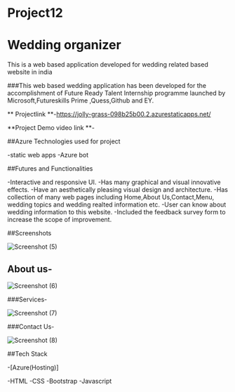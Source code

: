 # Project12

# Wedding organizer

This is a web based application developed for wedding related based website in india 

###This web based wedding application has been developed for the accomplishment of Future Ready Talent Internship programme launched by Microsoft,Futureskills Prime ,Quess,Github and EY.


** Projectlink **-https://jolly-grass-098b25b00.2.azurestaticapps.net/

**Project Demo video link **-


##Azure Technologies used for project 

-static web apps
-Azure bot 


##Futures and Functionalities

-Interactive and responsive UI.
-Has many graphical and visual innovative effects.
-Have an aesthetically pleasing visual design and architecture.
-Has collection of many web pages including Home,About Us,Contact,Menu, wedding topics and wedding realted information etc.
-User can know about wedding information to this website.
-Included the feedback survey form to increase the scope of improvement.

##Screenshots



![Screenshot (5)](https://user-images.githubusercontent.com/116787594/208227883-95f95ca5-0f09-4ccb-8c31-288f6deecbf4.png)


## About us-


![Screenshot (6)](https://user-images.githubusercontent.com/116787594/208227890-5c02016a-eba2-4936-8b73-714c04801b30.png)



###Services-



![Screenshot (7)](https://user-images.githubusercontent.com/116787594/208227893-286511fa-a2e4-4d01-a15d-c57731c98679.png)


###Contact Us-




![Screenshot (8)](https://user-images.githubusercontent.com/116787594/208227904-499d7bc7-a76e-44da-8467-105a825c4001.png)



##Tech Stack



-[Azure(Hosting)]

-HTML
-CSS
-Bootstrap
-Javascript
